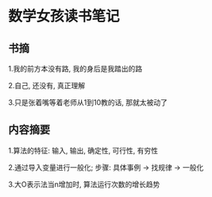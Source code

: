 # 数学女孩读书笔记

## 书摘

1.我的前方本没有路, 我的身后是我踏出的路

2.自己, 还没有, 真正理解

3.只是张着嘴等着老师从1到10教的话, 那就太被动了

## 内容摘要

1.算法的特征: 输入, 输出, 确定性, 可行性, 有穷性

2.通过导入变量进行一般化; 步骤: 具体事例 -> 找规律 -> 一般化

3.大O表示法当n增加时, 算法运行次数的增长趋势
